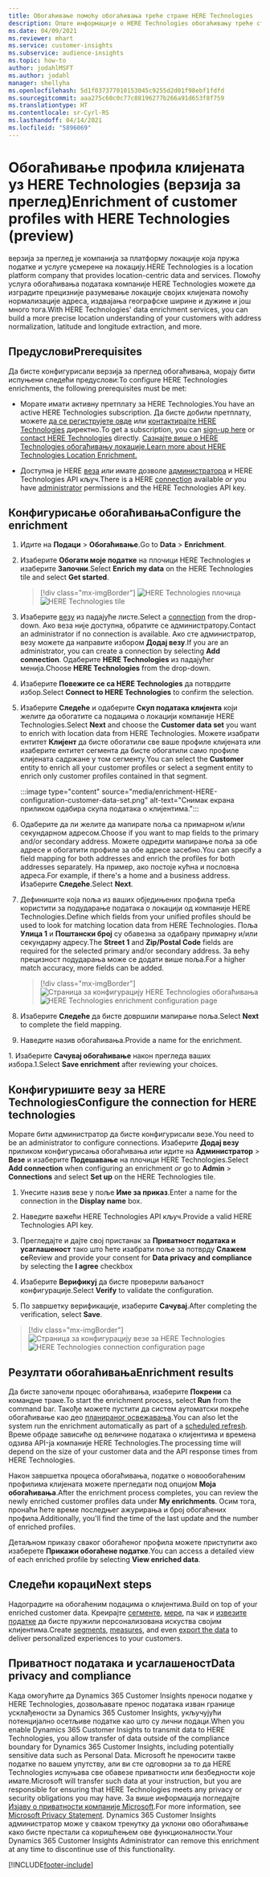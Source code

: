 ```yaml
---
title: Обогаћивање помоћу обогаћивања треће стране HERE Technologies
description: Опште информације о HERE Technologies обогаћивању треће стране.
ms.date: 04/09/2021
ms.reviewer: mhart
ms.service: customer-insights
ms.subservice: audience-insights
ms.topic: how-to
author: jodahlMSFT
ms.author: jodahl
manager: shellyha
ms.openlocfilehash: 5d1f037377010153045c9255d2d01f98ebf1fdfd
ms.sourcegitcommit: aaa275c60c0c77c88196277b266a91d653f8f759
ms.translationtype: HT
ms.contentlocale: sr-Cyrl-RS
ms.lasthandoff: 04/14/2021
ms.locfileid: "5896069"
---
```

# <a name="enrichment-of-customer-profiles-with-here-technologies-preview"></a><span data-ttu-id="c89a0-103">Обогаћивање профила клијената уз HERE Technologies (верзија за преглед)</span><span class="sxs-lookup"><span data-stu-id="c89a0-103">Enrichment of customer profiles with HERE Technologies (preview)</span></span>

<span data-ttu-id="c89a0-104">верзија за преглед је компанија за платформу локације која пружа податке и услуге усмерене на локацију.</span><span class="sxs-lookup"><span data-stu-id="c89a0-104">HERE Technologies is a location platform company that provides location-centric data and services.</span></span> <span data-ttu-id="c89a0-105">Помоћу услуга обогаћивања података компаније HERE Technologies можете да изградите прецизније разумевање локације својих клијената помоћу нормализације адреса, издвајања географске ширине и дужине и још много тога.</span><span class="sxs-lookup"><span data-stu-id="c89a0-105">With HERE Technologies' data enrichment services, you can build a more precise location understanding of your customers with address normalization, latitude and longitude extraction, and more.</span></span>

## <a name="prerequisites"></a><span data-ttu-id="c89a0-106">Предуслови</span><span class="sxs-lookup"><span data-stu-id="c89a0-106">Prerequisites</span></span>

<span data-ttu-id="c89a0-107">Да бисте конфигурисали верзија за преглед обогаћивања, морају бити испуњени следећи предуслови:</span><span class="sxs-lookup"><span data-stu-id="c89a0-107">To configure HERE Technologies enrichments, the following prerequisites must be met:</span></span>

- <span data-ttu-id="c89a0-108">Морате имати активну претплату за HERE Technologies.</span><span class="sxs-lookup"><span data-stu-id="c89a0-108">You have an active HERE Technologies subscription.</span></span> <span data-ttu-id="c89a0-109">Да бисте добили претплату, можете [да се региструјете овде](https://developer.here.com/sign-up?utm_medium=referral&utm_source=Microsoft-Dynamics-CI&create=Freemium-Basic) или [контактирајте HERE Technologies](https://developer.here.com/help?utm_medium=referral&utm_source=Microsoft-Dynamics-CI#how-can-we-help-you) директно.</span><span class="sxs-lookup"><span data-stu-id="c89a0-109">To get a subscription, you can [sign-up here](https://developer.here.com/sign-up?utm_medium=referral&utm_source=Microsoft-Dynamics-CI&create=Freemium-Basic) or [contact HERE Technologies](https://developer.here.com/help?utm_medium=referral&utm_source=Microsoft-Dynamics-CI#how-can-we-help-you) directly.</span></span> [<span data-ttu-id="c89a0-110">Сазнајте више о HERE Technologies обогаћивању локације.</span><span class="sxs-lookup"><span data-stu-id="c89a0-110">Learn more about HERE Technologies Location Enrichment.</span></span>](https://developer.here.com/location-enrichment?cid=Dev-MicrosoftDynamics-DB-0-Dev-&utm_source=MicrosoftDynamics&utm_medium=referral&utm_campaign=Online_Dev_ReferralMicrosoft)

- <span data-ttu-id="c89a0-111">Доступна је HERE [веза](connections.md) *или* имате дозволе [администратора](permissions.md#administrator) и HERE Technologies API кључ.</span><span class="sxs-lookup"><span data-stu-id="c89a0-111">There is a HERE [connection](connections.md) available *or* you have [administrator](permissions.md#administrator) permissions and the HERE Technologies API key.</span></span>

## <a name="configure-the-enrichment"></a><span data-ttu-id="c89a0-112">Конфигурисање обогаћивања</span><span class="sxs-lookup"><span data-stu-id="c89a0-112">Configure the enrichment</span></span>

1. <span data-ttu-id="c89a0-113">Идите на **Подаци** > **Обогаћивање**.</span><span class="sxs-lookup"><span data-stu-id="c89a0-113">Go to **Data** > **Enrichment**.</span></span> 

1. <span data-ttu-id="c89a0-114">Изаберите **Обогати моје податке** на плочици HERE Technologies и изаберите **Започни**.</span><span class="sxs-lookup"><span data-stu-id="c89a0-114">Select **Enrich my data** on the HERE Technologies tile and select **Get started**.</span></span>

   > [!div class="mx-imgBorder"]
   > <span data-ttu-id="c89a0-115">![HERE Technologies плочица](media/HERE-tile.png "HERE Technologies плочица")</span><span class="sxs-lookup"><span data-stu-id="c89a0-115">![HERE Technologies tile](media/HERE-tile.png "HERE Technologies tile")</span></span>

1. <span data-ttu-id="c89a0-116">Изаберите [везу](connections.md) из падајуће листе.</span><span class="sxs-lookup"><span data-stu-id="c89a0-116">Select a [connection](connections.md) from the drop-down.</span></span> <span data-ttu-id="c89a0-117">Ако веза није доступна, обратите се администратору.</span><span class="sxs-lookup"><span data-stu-id="c89a0-117">Contact  an administrator if no connection is available.</span></span> <span data-ttu-id="c89a0-118">Ако сте администратор, везу можете да направите избором **Додај везу**.</span><span class="sxs-lookup"><span data-stu-id="c89a0-118">If you are an administrator, you can create a connection by selecting **Add connection**.</span></span> <span data-ttu-id="c89a0-119">Одаберите **HERE Technologies** из падајућег менија.</span><span class="sxs-lookup"><span data-stu-id="c89a0-119">Choose **HERE Technologies** from the drop-down.</span></span> 

1. <span data-ttu-id="c89a0-120">Изаберите **Повежите се са HERE Technologies** да потврдите избор.</span><span class="sxs-lookup"><span data-stu-id="c89a0-120">Select **Connect to HERE Technologies** to confirm the selection.</span></span>

1.  <span data-ttu-id="c89a0-121">Изаберите **Следеће** и одаберите **Скуп података клијента** који желите да обогатите са подацима о локацији компаније HERE Technologies.</span><span class="sxs-lookup"><span data-stu-id="c89a0-121">Select **Next** and choose the **Customer data set** you want to enrich with location data from HERE Technologies.</span></span> <span data-ttu-id="c89a0-122">Можете изабрати ентитет **Клијент** да бисте обогатили све ваше профиле клијената или изаберите ентитет сегмента да бисте обогатили само профиле клијената садржане у том сегменту.</span><span class="sxs-lookup"><span data-stu-id="c89a0-122">You can select the **Customer** entity to enrich all your customer profiles or select a segment entity to enrich only customer profiles contained in that segment.</span></span>

    :::image type="content" source="media/enrichment-HERE-configuration-customer-data-set.png" alt-text="Снимак екрана приликом одабира скупа података о клијентима.":::

1. <span data-ttu-id="c89a0-124">Одаберите да ли желите да мапирате поља са примарном и/или секундарном адресом.</span><span class="sxs-lookup"><span data-stu-id="c89a0-124">Choose if you want to map fields to the primary and/or secondary address.</span></span> <span data-ttu-id="c89a0-125">Можете одредити мапирање поља за обе адресе и обогатити профиле за обе адресе засебно.</span><span class="sxs-lookup"><span data-stu-id="c89a0-125">You can specify a field mapping for both addresses and enrich the profiles for both addresses separately.</span></span> <span data-ttu-id="c89a0-126">На пример, ако постоје кућна и пословна адреса.</span><span class="sxs-lookup"><span data-stu-id="c89a0-126">For example, if there's a home and a business address.</span></span> <span data-ttu-id="c89a0-127">Изаберите **Следеће**.</span><span class="sxs-lookup"><span data-stu-id="c89a0-127">Select **Next**.</span></span>

1. <span data-ttu-id="c89a0-128">Дефинишите која поља из ваших обједињених профила треба користити за подударање података о локацији од компаније HERE Technologies.</span><span class="sxs-lookup"><span data-stu-id="c89a0-128">Define which fields from your unified profiles should be used to look for matching location data from HERE Technologies.</span></span> <span data-ttu-id="c89a0-129">Поља **Улица 1** и **Поштански број** су обавезна за одабрану примарну и/или секундарну адресу.</span><span class="sxs-lookup"><span data-stu-id="c89a0-129">The **Street 1** and **Zip/Postal Code** fields are required for the selected primary and/or secondary address.</span></span> <span data-ttu-id="c89a0-130">За већу прецизност подударања може се додати више поља.</span><span class="sxs-lookup"><span data-stu-id="c89a0-130">For a higher match accuracy, more fields can be added.</span></span>

   > [!div class="mx-imgBorder"]
   > <span data-ttu-id="c89a0-131">![Страница за конфигурацију HERE Technologies обогаћивања](media/enrichment-HERE-configuration.png "Страница за конфигурацију HERE Technologies обогаћивања")</span><span class="sxs-lookup"><span data-stu-id="c89a0-131">![HERE Technologies enrichment configuration page](media/enrichment-HERE-configuration.png "HERE Technologies enrichment configuration page")</span></span>

1. <span data-ttu-id="c89a0-132">Изаберите **Следеће** да бисте довршили мапирање поља.</span><span class="sxs-lookup"><span data-stu-id="c89a0-132">Select **Next** to complete the field mapping.</span></span>

1. <span data-ttu-id="c89a0-133">Наведите назив обогаћивања.</span><span class="sxs-lookup"><span data-stu-id="c89a0-133">Provide a name for the enrichment.</span></span> 

<span data-ttu-id="c89a0-134">1. Изаберите **Сачувај обогаћивање** након прегледа ваших избора.</span><span class="sxs-lookup"><span data-stu-id="c89a0-134">1.Select **Save enrichment** after reviewing your choices.</span></span>

## <a name="configure-the-connection-for-here-technologies"></a><span data-ttu-id="c89a0-135">Конфигуришите везу за HERE Technologies</span><span class="sxs-lookup"><span data-stu-id="c89a0-135">Configure the connection for HERE technologies</span></span> 

<span data-ttu-id="c89a0-136">Морате бити администратор да бисте конфигурисали везе.</span><span class="sxs-lookup"><span data-stu-id="c89a0-136">You need to be an administrator to configure connections.</span></span> <span data-ttu-id="c89a0-137">Изаберите **Додај везу** приликом конфигурисања обогаћивања *или* идите на **Администратор** > **Везе** и изаберите **Подешавање** на плочици HERE Technologies.</span><span class="sxs-lookup"><span data-stu-id="c89a0-137">Select **Add connection** when configuring an enrichment *or* go to **Admin** > **Connections** and select **Set up** on the HERE Technologies tile.</span></span>

1. <span data-ttu-id="c89a0-138">Унесите назив везе у поље **Име за приказ**.</span><span class="sxs-lookup"><span data-stu-id="c89a0-138">Enter a name for the connection in the **Display name** box.</span></span>

1. <span data-ttu-id="c89a0-139">Наведите важећи HERE Technologies API кључ.</span><span class="sxs-lookup"><span data-stu-id="c89a0-139">Provide a valid HERE Technologies API key.</span></span>

1. <span data-ttu-id="c89a0-140">Прегледајте и дајте свој пристанак за **Приватност података и усаглашеност** тако што ћете изабрати поље за потврду **Слажем се**</span><span class="sxs-lookup"><span data-stu-id="c89a0-140">Review and provide your consent for **Data privacy and compliance** by selecting the **I agree** checkbox</span></span>

1. <span data-ttu-id="c89a0-141">Изаберите **Верификуј** да бисте проверили ваљаност конфигурације.</span><span class="sxs-lookup"><span data-stu-id="c89a0-141">Select **Verify** to validate the configuration.</span></span>

1. <span data-ttu-id="c89a0-142">По завршетку верификације, изаберите **Сачувај**.</span><span class="sxs-lookup"><span data-stu-id="c89a0-142">After completing the verification, select **Save**.</span></span>

> [!div class="mx-imgBorder"]
   > <span data-ttu-id="c89a0-143">![Страница за конфигурацију везе за HERE Technologies](media/enrichment-HERE-connection.png "Страница за конфигурацију везе за HERE Technologies")</span><span class="sxs-lookup"><span data-stu-id="c89a0-143">![HERE Technologies connection configuration page](media/enrichment-HERE-connection.png "HERE Technologies connection configuration page")</span></span>

## <a name="enrichment-results"></a><span data-ttu-id="c89a0-144">Резултати обогаћивања</span><span class="sxs-lookup"><span data-stu-id="c89a0-144">Enrichment results</span></span>

<span data-ttu-id="c89a0-145">Да бисте започели процес обогаћивања, изаберите **Покрени** са командне траке.</span><span class="sxs-lookup"><span data-stu-id="c89a0-145">To start the enrichment process, select **Run** from the command bar.</span></span> <span data-ttu-id="c89a0-146">Такође можете пустити да систем аутоматски покреће обогаћивање као део [планираног освежавања](system.md#schedule-tab).</span><span class="sxs-lookup"><span data-stu-id="c89a0-146">You can also let the system run the enrichment automatically as part of a [scheduled refresh](system.md#schedule-tab).</span></span> <span data-ttu-id="c89a0-147">Време обраде зависиће од величине података о клијентима и времена одзива API-ја компаније HERE Technologies.</span><span class="sxs-lookup"><span data-stu-id="c89a0-147">The processing time will depend on the size of your customer data and the API response times from HERE Technologies.</span></span>

<span data-ttu-id="c89a0-148">Након завршетка процеса обогаћивања, податке о новообогаћеним профилима клијената можете прегледати под опцијом **Моја обогаћивања**.</span><span class="sxs-lookup"><span data-stu-id="c89a0-148">After the enrichment process completes, you can review the newly enriched customer profiles data under **My enrichments**.</span></span> <span data-ttu-id="c89a0-149">Осим тога, пронаћи ћете време последњег ажурирања и број обогаћених профила.</span><span class="sxs-lookup"><span data-stu-id="c89a0-149">Additionally, you'll find the time of the last update and the number of enriched profiles.</span></span>

<span data-ttu-id="c89a0-150">Детаљном приказу сваког обогаћеног профила можете приступити ако изаберете **Прикажи обогаћене податке**.</span><span class="sxs-lookup"><span data-stu-id="c89a0-150">You can access a detailed view of each enriched profile by selecting **View enriched data**.</span></span>

## <a name="next-steps"></a><span data-ttu-id="c89a0-151">Следећи кораци</span><span class="sxs-lookup"><span data-stu-id="c89a0-151">Next steps</span></span>

<span data-ttu-id="c89a0-152">Надоградите на обогаћеним подацима о клијентима.</span><span class="sxs-lookup"><span data-stu-id="c89a0-152">Build on top of your enriched customer data.</span></span> <span data-ttu-id="c89a0-153">Креирајте [сегменте](segments.md), [мере](measures.md), па чак и [извезите податке](export-destinations.md) да бисте пружили персонализована искуства својим клијентима.</span><span class="sxs-lookup"><span data-stu-id="c89a0-153">Create [segments](segments.md), [measures](measures.md), and even [export the data](export-destinations.md) to deliver personalized experiences to your customers.</span></span>

## <a name="data-privacy-and-compliance"></a><span data-ttu-id="c89a0-154">Приватност података и усаглашеност</span><span class="sxs-lookup"><span data-stu-id="c89a0-154">Data privacy and compliance</span></span>

<span data-ttu-id="c89a0-155">Када омогућите да Dynamics 365 Customer Insights преноси податке у HERE Technologies, дозвољавате пренос података изван границе усклађености за Dynamics 365 Customer Insights, укључујући потенцијално осетљиве податке као што су лични подаци.</span><span class="sxs-lookup"><span data-stu-id="c89a0-155">When you enable Dynamics 365 Customer Insights to transmit data to HERE Technologies, you allow transfer of data outside of the compliance boundary for Dynamics 365 Customer Insights, including potentially sensitive data such as Personal Data.</span></span> <span data-ttu-id="c89a0-156">Microsoft ће преносити такве податке по вашем упутству, али ви сте одговорни за то да HERE Technologies испуњава све обавезе приватности или безбедности које имате.</span><span class="sxs-lookup"><span data-stu-id="c89a0-156">Microsoft will transfer such data at your instruction, but you are responsible for ensuring that HERE Technologies meets any privacy or security obligations you may have.</span></span> <span data-ttu-id="c89a0-157">За више информација погледајте [Изјаву о приватности компаније Microsoft](https://go.microsoft.com/fwlink/?linkid=396732).</span><span class="sxs-lookup"><span data-stu-id="c89a0-157">For more information, see [Microsoft Privacy Statement](https://go.microsoft.com/fwlink/?linkid=396732).</span></span>
<span data-ttu-id="c89a0-158">Dynamics 365 Customer Insights администратор може у сваком тренутку да уклони ово обогаћивање како бисте престали са коришћењем ове функционалности.</span><span class="sxs-lookup"><span data-stu-id="c89a0-158">Your Dynamics 365 Customer Insights Administrator can remove this enrichment at any time to discontinue use of this functionality.</span></span>


[!INCLUDE[footer-include](../includes/footer-banner.md)]
